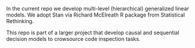 In the current repo we develop multi-level (hierarchical) generalized linear models. We adopt Stan via Richard McElreath R package from Statistical Rethinking. 

This repo is part of a larger project that develop causal and sequential decision models to crowsource code inspection tasks.
